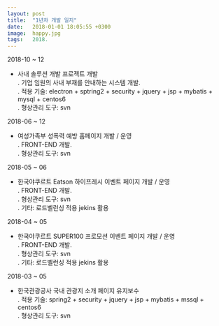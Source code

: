 ```yaml
---
layout: post
title:  "1년차 개발 일지"
date:   2018-01-01 18:05:55 +0300
image:  happy.jpg
tags:   2018.
---
```

 2018-10 ~ 12
  - 사내 솔루션 개발 프로젝트 개발  
   . 기업 임원의 사내 부재를 안내하는 시스템 개발.  
   . 적용 기술: electron + sptring2 + security + jquery + jsp + mybatis + mysql + centos6  
   . 형상관리 도구: svn
   
 2018-06 ~ 12
  - 여성가족부 성폭력 예방 홈페이지 개발 / 운영  
   . FRONT-END 개발.  
   . 형상관리 도구: svn
 
 2018-05 ~ 06
  - 한국야쿠르트 Eatson 하이프레시 이벤트 페이지 개발 / 운영  
   . FRONT-END 개발.  
   . 형상관리 도구: svn  
   . 기타: 로드벨런싱 적용 jekins 활용  
 
 2018-04 ~ 05
  - 한국야쿠르트 SUPER100 프로모션 이벤트 페이지 개발 / 운영  
   . FRONT-END 개발.  
   . 형상관리 도구: svn  
   . 기타: 로드벨런싱 적용 jekins 활용  
   
 2018-03 ~ 05
  - 한국관광공사 국내 관광지 소개 페이지 유지보수  
   . 적용 기술: spring2 + security + jquery + jsp + mybatis + mssql + centos6  
   . 형상관리 도구: svn
  

  

  

  

      
